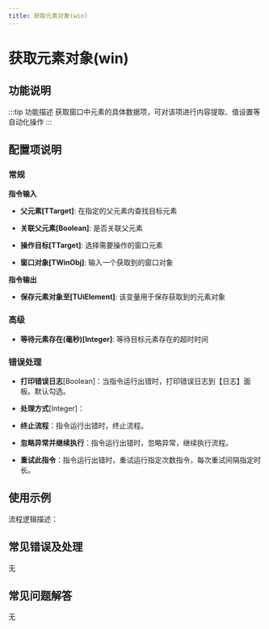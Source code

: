 ```yaml
---
title: 获取元素对象(win)
---
```


# 获取元素对象(win)

## 功能说明

:::tip 功能描述
获取窗口中元素的具体数据项，可对该项进行内容提取、值设置等自动化操作
:::

## 配置项说明

### 常规

**指令输入**

- **父元素[TTarget]**: 在指定的父元素内查找目标元素

- **关联父元素[Boolean]**: 是否关联父元素

- **操作目标[TTarget]**: 选择需要操作的窗口元素

- **窗口对象[TWinObj]**: 输入一个获取到的窗口对象


**指令输出**

- **保存元素对象至[TUiElement]**: 该变量用于保存获取到的元素对象

### 高级

- **等待元素存在(毫秒)[Integer]**: 等待目标元素存在的超时时间

### 错误处理

- **打印错误日志**[Boolean]：当指令运行出错时，打印错误日志到【日志】面板。默认勾选。

- **处理方式**[Integer]：

 - **终止流程**：指令运行出错时，终止流程。

 - **忽略异常并继续执行**：指令运行出错时，忽略异常，继续执行流程。

 - **重试此指令**：指令运行出错时，重试运行指定次数指令，每次重试间隔指定时长。

## 使用示例

流程逻辑描述：

## 常见错误及处理

无

## 常见问题解答

无

